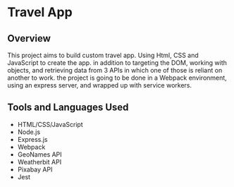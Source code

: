 # Travel App

## Overview
This project aims to build custom travel app. Using Html, CSS and JavaScript to create the app. in addition to targeting the DOM, working with objects, and retrieving data from 3 APIs in which one of those is reliant on another to work. the project is going to be done in a Webpack environment, using an express server, and wrapped up with service workers.

## Tools and Languages Used
- HTML/CSS/JavaScript
- Node.js
- Express.js
- Webpack
- GeoNames API
- Weatherbit API
- Pixabay API
- Jest
